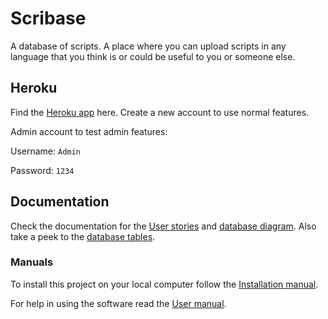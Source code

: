 # Scribase
A database of scripts.
A place where you can upload scripts in any language that you think is or could be useful to you or someone else.

## Heroku
Find the [Heroku app](https://scribase.herokuapp.com/) here.
Create a new account to use normal features.

Admin account to test admin features:

Username: `Admin`

Password: `1234`

## Documentation
Check the documentation for the 
[User stories](https://github.com/SirVeggie/Tsoha/blob/master/documentation/User%20story.md)
and
[database diagram](https://github.com/SirVeggie/Tsoha/blob/master/documentation/Database%20diagram.png).
Also take a peek to the [database tables](https://github.com/SirVeggie/Tsoha/blob/master/documentation/Tables.txt).

### Manuals
To install this project on your local computer follow the 
[Installation manual](https://github.com/SirVeggie/Tsoha/blob/master/documentation/Installation%20manual.md).

For help in using the software read the 
[User manual](https://github.com/SirVeggie/Tsoha/blob/master/documentation/User%20manual.md).
